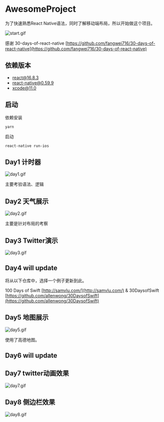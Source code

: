 # AwesomeProject

为了快速熟悉React Native语法，同时了解移动端布局，所以开始做这个项目。

![start.gif](http://store.llccing.cn/AwesomeProject/start.gif)

感谢 30-days-of-react-native [https://github.com/fangwei716/30-days-of-react-native](https://github.com/fangwei716/30-days-of-react-native)

## 依赖版本

- react@16.8.3
- react-native@0.59.9
- xcode@11.0

## 启动

依赖安装
```
yarn
```
启动
```
react-native run-ios
```

## Day1 计时器

![day1.gif](http://store.llccing.cn/AwesomeProject/day1.gif)

主要考验语法、逻辑

## Day2 天气展示

![day2.gif](http://store.llccing.cn/AwesomeProject/day2.gif)

主要是针对布局的考察

## Day3 Twitter演示

![day3.gif](http://store.llccing.cn/AwesomeProject/day3.gif)

## Day4 will update

将从以下仓库中，选择一个例子更新到此。

100 Days of Swift [http://samvlu.com/](http://samvlu.com/) & 30DaysofSwift [https://github.com/allenwong/30DaysofSwift](https://github.com/allenwong/30DaysofSwift)



## Day5 地图展示

![day5.gif](http://store.llccing.cn/AwesomeProject/day5.gif)


使用了高德地图。

## Day6 will update

## Day7 twitter动画效果

![day7.gif](http://store.llccing.cn/AwesomeProject/day7.gif)

## Day8 侧边栏效果

![day8.gif](http://store.llccing.cn/AwesomeProject/day8.gif)

